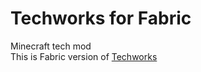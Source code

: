 # Techworks for Fabric
Minecraft tech mod   
This is Fabric version of [Techworks](https://github.com/ramboxeu/techworks)